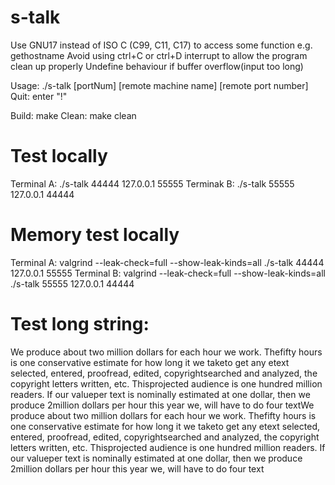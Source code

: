 # s-talk

Use GNU17 instead of ISO C (C99, C11, C17) to access some function e.g. gethostname
Avoid using ctrl+C or ctrl+D interrupt to allow the program clean up properly
Undefine behaviour if buffer overflow(input too long)

Usage: ./s-talk [portNum] [remote machine name] [remote port number]
Quit: enter "!"

Build: make
Clean: make clean

# Test locally
Terminal A: ./s-talk 44444 127.0.0.1 55555
Terminak B: ./s-talk 55555 127.0.0.1 44444

# Memory test locally
Terminal A: valgrind --leak-check=full --show-leak-kinds=all ./s-talk 44444 127.0.0.1 55555
Terminal B: valgrind --leak-check=full --show-leak-kinds=all ./s-talk 55555 127.0.0.1 44444

# Test long string:
We produce about two million dollars for each hour we work.  Thefifty hours is one conservative estimate for how long it we taketo get any etext selected, entered, proofread, edited, copyrightsearched and analyzed, the copyright letters written, etc.  Thisprojected audience is one hundred million readers.  If our valueper text is nominally estimated at one dollar, then we produce 2million dollars per hour this year we, will have to do four textWe produce about two million dollars for each hour we work.  Thefifty hours is one conservative estimate for how long it we taketo get any etext selected, entered, proofread, edited, copyrightsearched and analyzed, the copyright letters written, etc.  Thisprojected audience is one hundred million readers.  If our valueper text is nominally estimated at one dollar, then we produce 2million dollars per hour this year we, will have to do four text
